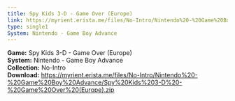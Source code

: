 ```yaml
---
title: Spy Kids 3-D - Game Over (Europe)
link: https://myrient.erista.me/files/No-Intro/Nintendo%20-%20Game%20Boy%20Advance/Spy%20Kids%203-D%20-%20Game%20Over%20(Europe).zip
type: single1
System: Nintendo - Game Boy Advance
---
```

<b>Game:</b> Spy Kids 3-D - Game Over (Europe)<br>
<b>System:</b> Nintendo - Game Boy Advance<br>
<b>Collection:</b> No-Intro<br>
<b>Download:</b> https://myrient.erista.me/files/No-Intro/Nintendo%20-%20Game%20Boy%20Advance/Spy%20Kids%203-D%20-%20Game%20Over%20(Europe).zip